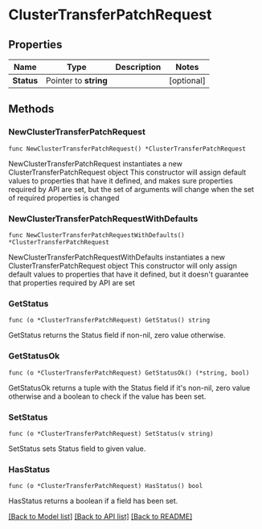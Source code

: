 # ClusterTransferPatchRequest

## Properties

Name | Type | Description | Notes
------------ | ------------- | ------------- | -------------
**Status** | Pointer to **string** |  | [optional] 

## Methods

### NewClusterTransferPatchRequest

`func NewClusterTransferPatchRequest() *ClusterTransferPatchRequest`

NewClusterTransferPatchRequest instantiates a new ClusterTransferPatchRequest object
This constructor will assign default values to properties that have it defined,
and makes sure properties required by API are set, but the set of arguments
will change when the set of required properties is changed

### NewClusterTransferPatchRequestWithDefaults

`func NewClusterTransferPatchRequestWithDefaults() *ClusterTransferPatchRequest`

NewClusterTransferPatchRequestWithDefaults instantiates a new ClusterTransferPatchRequest object
This constructor will only assign default values to properties that have it defined,
but it doesn't guarantee that properties required by API are set

### GetStatus

`func (o *ClusterTransferPatchRequest) GetStatus() string`

GetStatus returns the Status field if non-nil, zero value otherwise.

### GetStatusOk

`func (o *ClusterTransferPatchRequest) GetStatusOk() (*string, bool)`

GetStatusOk returns a tuple with the Status field if it's non-nil, zero value otherwise
and a boolean to check if the value has been set.

### SetStatus

`func (o *ClusterTransferPatchRequest) SetStatus(v string)`

SetStatus sets Status field to given value.

### HasStatus

`func (o *ClusterTransferPatchRequest) HasStatus() bool`

HasStatus returns a boolean if a field has been set.


[[Back to Model list]](../README.md#documentation-for-models) [[Back to API list]](../README.md#documentation-for-api-endpoints) [[Back to README]](../README.md)



